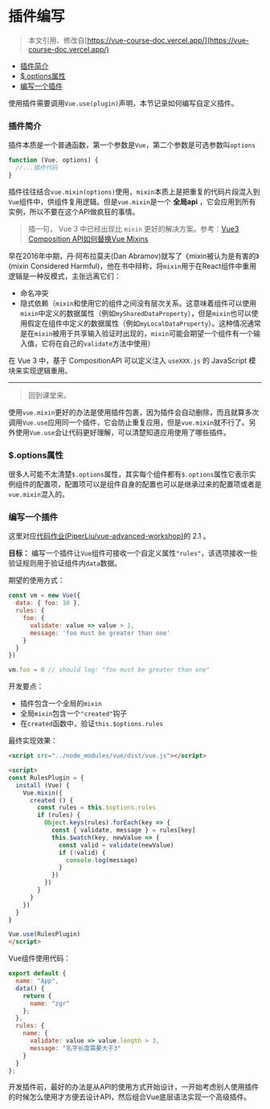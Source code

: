 # 插件编写

> 本文引用、修改自[https://vue-course-doc.vercel.app/](https://vue-course-doc.vercel.app/)

<!-- @import "[TOC]" {cmd="toc" depthFrom=3 depthTo=6 orderedList=false} -->

<!-- code_chunk_output -->

- [插件简介](#插件简介)
- [$.options属性](#options属性)
- [编写一个插件](#编写一个插件)

<!-- /code_chunk_output -->

使用插件需要调用`Vue.use(plugin)`声明，本节记录如何编写自定义插件。

### 插件简介

插件本质是一个普通函数，第一个参数是`Vue`，第二个参数是可选参数叫`options`

```js
function (Vue, options) {
  //...插件代码
}
```

插件往往结合`vue.mixin(options)`使用，`mixin`本质上是把重复的代码片段混入到`Vue`组件中，供组件复用逻辑。但是`vue.mixin`是一个 **全局api** ，它会应用到所有实例，所以不要在这个API做疯狂的事情。

> 插一句， Vue 3 中已经出现比 `mixin` 更好的解决方案。参考：[Vue3 Composition API如何替换Vue Mixins](https://www.imooc.com/article/303667)

早在2016年中期，丹·阿布拉莫夫(Dan Abramov)就写了《mixin被认为是有害的》(mixin Considered Harmful)，他在书中辩称，将`mixin`用于在React组件中重用逻辑是一种反模式，主张远离它们：
- 命名冲突
- 隐式依赖（`mixin`和使用它的组件之间没有层次关系。这意味着组件可以使用`mixin`中定义的数据属性（例如`mySharedDataProperty`），但是`mixin`也可以使用假定在组件中定义的数据属性（例如`myLocalDataProperty`）。这种情况通常是在`mixin`被用于共享输入验证时出现的，`mixin`可能会期望一个组件有一个输入值，它将在自己的`validate`方法中使用）

在 Vue 3 中，基于 CompositionAPI 可以定义注入 `useXXX.js` 的 JavaScript 模块来实现逻辑重用。

****

> 回到课堂来。

使用`vue.mixin`更好的办法是使用插件包裹，因为插件会自动删除，而且就算多次调用`Vue.use`应用同一个插件，它会防止重复应用，但是`vue.mixin`就不行了。另外使用`Vue.use`会让代码更好理解，可以清楚知道应用使用了哪些插件。

### $.options属性
很多人可能不太清楚`$.options`属性，其实每个组件都有`$.options`属性它表示实例组件的配置项，配置项可以是组件自身的配置也可以是继承过来的配置项或者是`vue.mixin`混入的。

### 编写一个插件

这里对应[代码作业(PiperLiu/vue-advanced-workshop)]((https://github.com/PiperLiu/vue-advanced-workshop))的 2.1 。

**目标：** 编写一个插件让`Vue`组件可接收一个自定义属性`"rules"`，该选项接收一些验证规则用于验证组件内`data`数据。

期望的使用方式：
```js
const vm = new Vue({
  data: { foo: 10 },
  rules: {
    foo: {
      validate: value => value > 1,
      message: 'foo must be greater than one'
    }
  }
})
```

```js
vm.foo = 0 // should log: "foo must be greater than one"
```

开发要点：
- 插件包含一个全局的`mixin`
- 全局`mixin`包含一个`"created"`钩子
- 在`created`函数中，验证`this.$options.rules`

最终实现效果：

```html
<script src="../node_modules/vue/dist/vue.js"></script>

<script>
const RulesPlugin = {
  install (Vue) {
    Vue.mixin({
      created () {
        const rules = this.$options.rules
        if (rules) {
          Object.keys(rules).forEach(key => {
            const { validate, message } = rules[key]
            this.$watch(key, newValue => {
              const valid = validate(newValue)
              if (!valid) {
                console.log(message)
              }
            })
          })
        }
      }
    })
  }
}

Vue.use(RulesPlugin)
</script>
```

Vue组件使用代码：
```js
export default {
  name: "App",
  data() {
    return {
      name: "zgr"
    };
  },
  rules: {
    name: {
      validate: value => value.length > 3,
      message: "名字长度需要大于3"
    }
  }
};
```

开发插件前，最好的办法是从API的使用方式开始设计，一开始考虑别人使用插件的时候怎么使用才方便去设计API，然后组合Vue底层语法实现一个高级插件。
